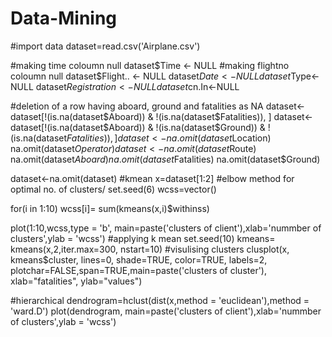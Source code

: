 # Data-Mining
#import data
dataset=read.csv('Airplane.csv')

#making time coloumn null
dataset$Time <- NULL
#making flightno coloumn null
dataset$Flight.. <- NULL
dataset$Date<-NULL
dataset$Type<-NULL
dataset$Registration<-NULL
dataset$cn.In<-NULL

#deletion of a row having aboard, ground and fatalities as NA
dataset<-dataset[!(is.na(dataset$Aboard)) & !(is.na(dataset$Fatalities)), ]
dataset<-dataset[!(is.na(dataset$Aboard)) & !(is.na(dataset$Ground)) & !(is.na(dataset$Fatalities)), ]
dataset<-na.omit(dataset$Location)
na.omit(dataset$Operator)
dataset<-na.omit(dataset$Route)
na.omit(dataset$Aboard)
na.omit(dataset$Fatalities)
na.omit(dataset$Ground)

dataset<-na.omit(dataset)
#kmean
x=dataset[1:2]
#elbow method for optimal no. of clusters/
set.seed(6)
wcss=vector()

for(i in 1:10) wcss[i]= sum(kmeans(x,i)$withinss)

plot(1:10,wcss,type = 'b', main=paste('clusters of client'),xlab='nummber of clusters',ylab = 'wcss')
#applying k mean
set.seed(10)
kmeans= kmeans(x,2,iter.max=300, nstart=10)
#visulising clusters
clusplot(x,
         kmeans$cluster,
         lines=0,
         shade=TRUE, color=TRUE, labels=2,
         plotchar=FALSE,span=TRUE,main=paste('clusters of cluster'),
         xlab="fatalities", ylab="values")

#hierarchical
dendrogram=hclust(dist(x,method = 'euclidean'),method = 'ward.D')
plot(dendrogram, main=paste('clusters of client'),xlab='nummber of clusters',ylab = 'wcss')


